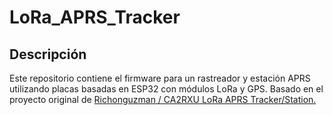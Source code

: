 # LoRa_APRS_Tracker
## Descripción
Este repositorio contiene el firmware para un rastreador y estación APRS utilizando placas basadas en ESP32 con módulos LoRa y GPS. Basado en el proyecto original de [Richonguzman / CA2RXU LoRa APRS Tracker/Station.
](https://github.com/richonguzman/LoRa_APRS_Tracker)
